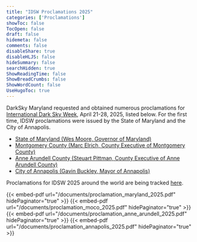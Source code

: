 ```yaml
---
title: "IDSW Proclamations 2025"
categories: ['Proclamations']
showToc: false
TocOpen: false
draft: false
hidemeta: false
comments: false
disableShare: true
disableHLJS: false
hideSummary: false
searchHidden: true
ShowReadingTime: false
ShowBreadCrumbs: false
ShowWordCount: false
UseHugoToc: true
---
```


DarkSky Maryland requested and obtained numerous proclamations for [International Dark Sky Week](https://idsw.darksky.org/), April 21-28, 2025, listed below. For the first time, IDSW proclamations were issued by the State of Maryland and the City of Annapolis. 

  - [State of Maryland (Wes Moore, Governor of Maryland)](/documents/proclamation_maryland_2025.pdf)
  - [Montgomery County (Marc Elrich, County Executive of Montgomery County)](/documents/proclamation_moco_2025.pdf)
  - [Anne Arundell County (Steuart Pittman, County Executive of Anne Arundell County)](/documents/proclamation_anne_arundell_2025.pdf)
  - [City of Annapolis (Gavin Buckley, Mayor of Annapolis)](/documents/proclamation_annapolis_2025.pdf)

Proclamations for IDSW 2025 around the world are being tracked [here](https://idsw.darksky.org/proclamation).

{{< embed-pdf url="/documents/proclamation_maryland_2025.pdf" hidePaginator="true" >}}
{{< embed-pdf url="/documents/proclamation_moco_2025.pdf" hidePaginator="true" >}}
{{< embed-pdf url="/documents/proclamation_anne_arundell_2025.pdf" hidePaginator="true" >}}
{{< embed-pdf url="/documents/proclamation_annapolis_2025.pdf" hidePaginator="true" >}}

